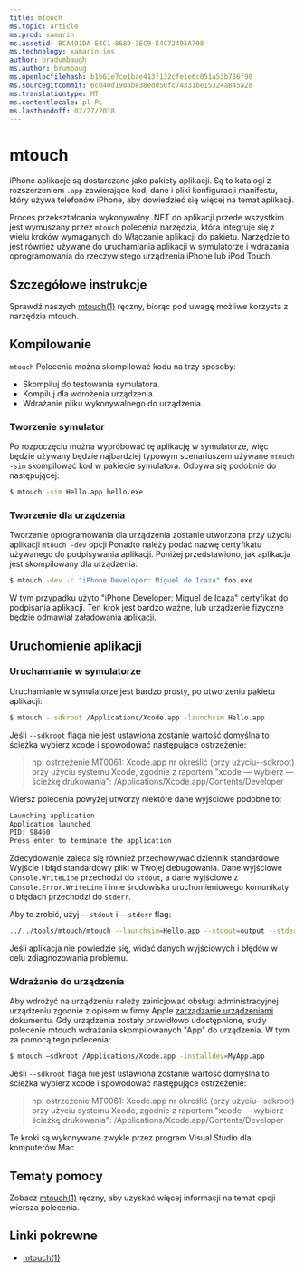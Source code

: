 ```yaml
---
title: mtouch
ms.topic: article
ms.prod: xamarin
ms.assetid: BCA491DA-E4C1-8689-3EC9-E4C72495A798
ms.technology: xamarin-ios
author: bradumbaugh
ms.author: brumbaug
ms.openlocfilehash: b1b61e7ce1bae413f132cfe1e6c051a53b786f98
ms.sourcegitcommit: 6cd40d190abe38edd50fc74331be15324a845a28
ms.translationtype: MT
ms.contentlocale: pl-PL
ms.lasthandoff: 02/27/2018
---
```

# <a name="mtouch"></a>mtouch


iPhone aplikacje są dostarczane jako pakiety aplikacji. Są to katalogi z rozszerzeniem `.app` zawierające kod, dane i pliki konfiguracji manifestu, który używa telefonów iPhone, aby dowiedzieć się więcej na temat aplikacji.

Proces przekształcania wykonywalny .NET do aplikacji przede wszystkim jest wymuszany przez `mtouch` polecenia narzędzia, która integruje się z wielu kroków wymaganych do Włączanie aplikacji do pakietu. Narzędzie to jest również używane do uruchamiania aplikacji w symulatorze i wdrażania oprogramowania do rzeczywistego urządzenia iPhone lub iPod Touch.


## <a name="detailed-instructions"></a>Szczegółowe instrukcje

Sprawdź naszych [mtouch(1)](http://docs.go-mono.com/?link=man%3amtouch(1)) ręczny, biorąc pod uwagę możliwe korzysta z narzędzia mtouch.


## <a name="building"></a>Kompilowanie

`mtouch` Polecenia można skompilować kodu na trzy sposoby:

-  Skompiluj do testowania symulatora.
-  Kompiluj dla wdrożenia urządzenia.
-  Wdrażanie pliku wykonywalnego do urządzenia.


### <a name="building-for-the-simulator"></a>Tworzenie symulator

Po rozpoczęciu można wypróbować tę aplikację w symulatorze, więc będzie używany będzie najbardziej typowym scenariuszem używane `mtouch -sim` skompilować kod w pakiecie symulatora. Odbywa się podobnie do następującej:

```bash
$ mtouch -sim Hello.app hello.exe
```

### <a name="building-for-the-device"></a>Tworzenie dla urządzenia

Tworzenie oprogramowania dla urządzenia zostanie utworzona przy użyciu aplikacji `mtouch -dev` opcji Ponadto należy podać nazwę certyfikatu używanego do podpisywania aplikacji. Poniżej przedstawiono, jak aplikacja jest skompilowany dla urządzenia:

```bash
$ mtouch -dev -c "iPhone Developer: Miguel de Icaza" foo.exe
```

W tym przypadku użyto "iPhone Developer: Miguel de Icaza" certyfikat do podpisania aplikacji. Ten krok jest bardzo ważne, lub urządzenie fizyczne będzie odmawiał załadowania aplikacji.

 <a name="Running_your_Application" />


## <a name="running-your-application"></a>Uruchomienie aplikacji


### <a name="launching-on-the-simulator"></a>Uruchamianie w symulatorze

Uruchamianie w symulatorze jest bardzo prosty, po utworzeniu pakietu aplikacji:

```bash
$ mtouch --sdkroot /Applications/Xcode.app -launchsim Hello.app 
```

Jeśli `--sdkroot` flaga nie jest ustawiona zostanie wartość domyślna to ścieżka wybierz xcode i spowodować następujące ostrzeżenie:

> np: ostrzeżenie MT0061: Xcode.app nr określić (przy użyciu--sdkroot) przy użyciu systemu Xcode, zgodnie z raportem "xcode — wybierz — ścieżkę drukowania": /Applications/Xcode.app/Contents/Developer 

Wiersz polecenia powyżej utworzy niektóre dane wyjściowe podobne to:

```bash
Launching application
Application launched
PID: 98460
Press enter to terminate the application
```



Zdecydowanie zaleca się również przechowywać dziennik standardowe Wyjście i błąd standardowy pliki w Twojej debugowania. Dane wyjściowe `Console.WriteLine` przechodzi do `stdout`, a dane wyjściowe z `Console.Error.WriteLine` i inne środowiska uruchomieniowego komunikaty o błędach przechodzi do `stderr`.

Aby to zrobić, użyj `--stdout` i `--stderr` flag:

```bash
../../tools/mtouch/mtouch --launchsim=Hello.app --stdout=output --stderr=error
```

Jeśli aplikacja nie powiedzie się, widać danych wyjściowych i błędów w celu zdiagnozowania problemu.


### <a name="deploying-to-a-device"></a>Wdrażanie do urządzenia

Aby wdrożyć na urządzeniu należy zainicjować obsługi administracyjnej urządzeniu zgodnie z opisem w firmy Apple [zarządzanie urządzeniami](http://developer.apple.com/library/ios/#documentation/Xcode/Conceptual/ios_development_workflow/00-About_the_iOS_Application_Development_Workflow/introduction.html) dokumentu. Gdy urządzenia zostały prawidłowo udostępnione, służy polecenie mtouch wdrażania skompilowanych "App" do urządzenia. W tym za pomocą tego polecenia:

```bash
$ mtouch —sdkroot /Applications/Xcode.app -installdev=MyApp.app
```

Jeśli `--sdkroot` flaga nie jest ustawiona zostanie wartość domyślna to ścieżka wybierz xcode i spowodować następujące ostrzeżenie:

> np: ostrzeżenie MT0061: Xcode.app nr określić (przy użyciu--sdkroot) przy użyciu systemu Xcode, zgodnie z raportem "xcode — wybierz — ścieżkę drukowania": /Applications/Xcode.app/Contents/Developer 

Te kroki są wykonywane zwykle przez program Visual Studio dla komputerów Mac.

## <a name="reference"></a>Tematy pomocy

Zobacz [mtouch(1)](http://docs.go-mono.com/?link=man%3amtouch(1)) ręczny, aby uzyskać więcej informacji na temat opcji wiersza polecenia.



## <a name="related-links"></a>Linki pokrewne

- [mtouch(1)](http://iosapi.xamarin.com/?link=man%3amtouch(1))
